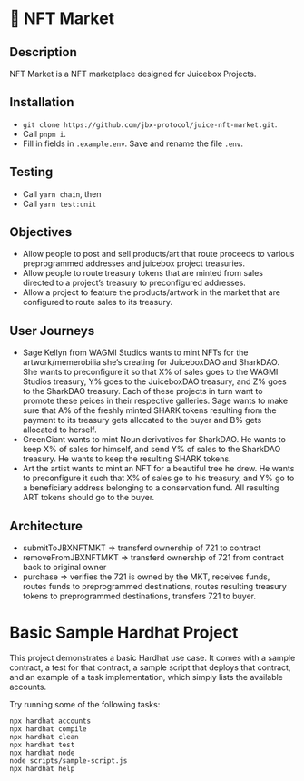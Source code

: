 # 🛒 NFT Market

## Description 
NFT Market is a NFT marketplace designed for Juicebox Projects.

## Installation
- `git clone https://github.com/jbx-protocol/juice-nft-market.git`.
- Call `pnpm i`.
- Fill in fields in `.example.env`. Save and rename the file `.env`.
<!-- - Call `hh deploy --network NETWORK_NAME` where NETWORK_NAME is the network of your choice (e.g., mainnet, rinkeby) -->

## Testing
- Call `yarn chain`, then
- Call `yarn test:unit`


## Objectives
- Allow people to post and sell products/art that route proceeds to various preprogrammed addresses and juicebox project treasuries.
- Allow people to route treasury tokens that are minted from sales directed to a project’s treasury to preconfigured addresses.
- Allow a project to feature the products/artwork in the market that are configured to route sales to its treasury.

## User Journeys
- Sage Kellyn from WAGMI Studios wants to mint NFTs for the artwork/memerobilia she’s creating for JuiceboxDAO and SharkDAO. She wants to preconfigure it so that X% of sales goes to the WAGMI Studios treasury, Y% goes to the JuiceboxDAO treasury, and Z% goes to the SharkDAO treasury. Each of these projects in turn want to promote these peices in their respective galleries. Sage wants to make sure that A% of the freshly minted SHARK tokens resulting from the payment to its treasury gets allocated to the buyer and B% gets allocated to herself.
- GreenGiant wants to mint Noun derivatives for SharkDAO. He wants to keep X% of sales for himself, and send Y% of sales to the SharkDAO treasury. He wants to keep the resulting SHARK tokens.
- Art the artist wants to mint an NFT for a beautiful tree he drew. He wants to preconfigure it such that X% of sales go to his treasury, and Y% go to a beneficiary address belonging to a conservation fund. All resulting ART tokens should go to the buyer.

## Architecture
- submitToJBXNFTMKT => transferd ownership of 721 to contract
- removeFromJBXNFTMKT => transferd ownership of 721 from contract back to original owner
- purchase => verifies the 721 is owned by the MKT, receives funds, routes funds to preprogrammed destinations, routes resulting treasury tokens to preprogrammed destinations, transfers 721 to buyer.







# Basic Sample Hardhat Project

This project demonstrates a basic Hardhat use case. It comes with a sample contract, a test for that contract, a sample script that deploys that contract, and an example of a task implementation, which simply lists the available accounts.

Try running some of the following tasks:

```shell
npx hardhat accounts
npx hardhat compile
npx hardhat clean
npx hardhat test
npx hardhat node
node scripts/sample-script.js
npx hardhat help
```
